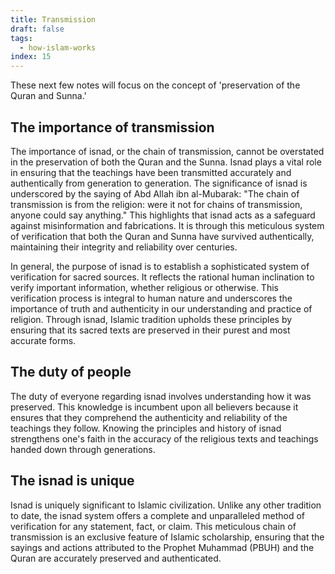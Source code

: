 ```yaml
---
title: Transmission
draft: false
tags:
  - how-islam-works
index: 15
---
```

These next few notes will focus on the concept of 'preservation of the Quran and Sunna.'
## The importance of transmission 

The importance of isnad, or the chain of transmission, cannot be overstated in the preservation of both the Quran and the Sunna. Isnad plays a vital role in ensuring that the teachings have been transmitted accurately and authentically from generation to generation. The significance of isnad is underscored by the saying of Abd Allah ibn al-Mubarak: "The chain of transmission is from the religion: were it not for chains of transmission, anyone could say anything." This highlights that isnad acts as a safeguard against misinformation and fabrications. It is through this meticulous system of verification that both the Quran and Sunna have survived authentically, maintaining their integrity and reliability over centuries.

In general, the purpose of isnad is to establish a sophisticated system of verification for sacred sources. It reflects the rational human inclination to verify important information, whether religious or otherwise. This verification process is integral to human nature and underscores the importance of truth and authenticity in our understanding and practice of religion. Through isnad, Islamic tradition upholds these principles by ensuring that its sacred texts are preserved in their purest and most accurate forms.

## The duty of people
The duty of everyone regarding isnad involves understanding how it was preserved. This knowledge is incumbent upon all believers because it ensures that they comprehend the authenticity and reliability of the teachings they follow. Knowing the principles and history of isnad strengthens one's faith in the accuracy of the religious texts and teachings handed down through generations.

## The isnad is unique
Isnad is uniquely significant to Islamic civilization. Unlike any other tradition to date, the isnad system offers a complete and unparalleled method of verification for any statement, fact, or claim. This meticulous chain of transmission is an exclusive feature of Islamic scholarship, ensuring that the sayings and actions attributed to the Prophet Muhammad (PBUH) and the Quran are accurately preserved and authenticated.